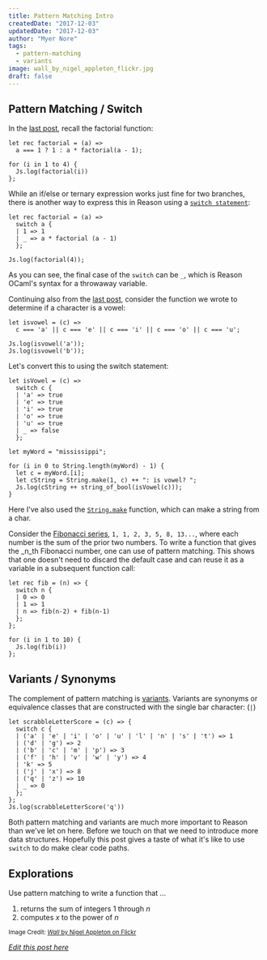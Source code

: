 ```yaml
---
title: Pattern Matching Intro
createdDate: "2017-12-03"
updatedDate: "2017-12-03"
author: "Myer Nore"
tags:
  - pattern-matching
  - variants
image: wall_by_nigel_appleton_flickr.jpg
draft: false
---
```


## Pattern Matching / Switch

In the [last post](https://codekiln.github.io/gradus-reason/steps/2017-11-19--names-and-functions/),
recall the factorial function:

```reason
let rec factorial = (a) =>
  a === 1 ? 1 : a * factorial(a - 1);

for (i in 1 to 4) {
  Js.log(factorial(i))
};
```

While an if/else or ternary expression works just fine for two branches, there is another way to express this 
in Reason using a [`switch statement`](https://reasonml.github.io/guide/language/pattern-matching/#usage):

```reason
let rec factorial = (a) =>
  switch a {
  | 1 => 1
  | _ => a * factorial (a - 1)
  };

Js.log(factorial(4));
```

As you can see, the final case of the `switch` can be `_`, which is Reason OCaml's 
syntax for a throwaway variable.

Continuing also from the [last post](https://codekiln.github.io/gradus-reason/steps/2017-11-19--names-and-functions/), 
consider the function we wrote to determine if a character is a vowel:

```reason
let isvowel = (c) =>
  c === 'a' || c === 'e' || c === 'i' || c === 'o' || c === 'u';

Js.log(isvowel('a'));
Js.log(isvowel('b'));
```

Let's convert this to using the switch statement:

```reason
let isVowel = (c) =>
  switch c {
  | 'a' => true
  | 'e' => true
  | 'i' => true
  | 'o' => true
  | 'u' => true
  | _ => false
  };
  
let myWord = "mississippi";

for (i in 0 to String.length(myWord) - 1) {
  let c = myWord.[i];
  let cString = String.make(1, c) ++ ": is vowel? ";
  Js.log(cString ++ string_of_bool(isVowel(c)));
}
```

Here I've also used the [`String.make`](https://reasonml.github.io/api/String.html) function, which can 
make a string from a char.

Consider the [Fibonacci series](https://en.wikipedia.org/wiki/Fibonacci_number), 
`1, 1, 2, 3, 5, 8, 13...`, where each number is the sum of the prior two numbers.
To write a function that gives the \_n_th Fibonacci number, one can use of pattern matching.
This shows that one doesn't need to discard the default case and can reuse it as a variable 
in a subsequent function call:

```reason
let rec fib = (n) => {
  switch n {
  | 0 => 0
  | 1 => 1
  | n => fib(n-2) + fib(n-1)
  };
};

for (i in 1 to 10) {
  Js.log(fib(i))
};
```

## Variants / Synonyms

The complement of pattern matching is [variants](https://reasonml.github.io/guide/language/variant). 
Variants are synonyms or equivalence classes that are constructed with the single bar character: (`|`) 

```reason
let scrabbleLetterScore = (c) => {
  switch c {
  | ('a' | 'e' | 'i' | 'o' | 'u' | 'l' | 'n' | 's' | 't') => 1
  | ('d' | 'g') => 2
  | ('b' | 'c' | 'm' | 'p') => 3
  | ('f' | 'h' | 'v' | 'w' | 'y') => 4
  | 'k' => 5
  | ('j' | 'x') => 8
  | ('q' | 'z') => 10
  | _ => 0
  };
};
Js.log(scrabbleLetterScore('q'))
```

Both pattern matching and variants are much more important to Reason than we've let on here.
Before we touch on that we need to introduce more data structures. Hopefully this post gives 
a taste of what it's like to use `switch` to do make clear code paths.

## Explorations

Use pattern matching to write a function that ...

1.  returns the sum of integers 1 through _n_
2.  computes _x_ to the power of _n_

<sup><quote>Image Credit: [_Wall_ by Nigel Appleton on Flickr](https://www.flickr.com/photos/nigelappleton/1464768432/in/photolist-3erjC9-PTSC9K-4nJkdk-n5aMvJ-3gHgr3-R8vP8v-EcfmZ8-9xykkt-8aNEsQ-8Cm7Ds-qoqvAX-98kGGt-8ZgtEA-pq7JYs-qV78yB-QyhbF1-QUmEbW-TYaiKG-5Nku1X-3KGy9w-PRa3Fh-QWYhSP-4Gmc7R-djCNth-PTTz7v-QWYf3F-5LPGCh-XFcT4N-aa7itJ-boqf9z-qaDy2n-PRai3y-6MfKzG-sn4PAc-PRbEih-e4haW1-p6YGQ-f4hQxr-nBveGm-4fuunE-9xWtdU-PTU3jX-EvivH-9z4MMk-9xWsCC-9bQW8-zBV5G-4Gy1QA-8Zf2o6-QWWZDT)</quote></sup>

_[Edit this post here](https://github.com/codekiln/gradus-reason/tree/master/data/steps/2017-12-03--pattern-matching-intro/index.md)_
